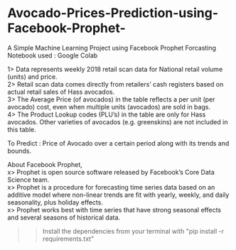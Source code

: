# Avocado-Prices-Prediction-using-Facebook-Prophet-
A Simple Machine Learning Project using Facebook Prophet Forcasting              
Notebook used : Google Colab                                      

1> Data represents weekly 2018 retail scan data for National retail volume (units) and price.            
2> Retail scan data comes directly from retailers’ cash registers based on actual retail sales of Hass avocados.            
3> The Average Price (of avocados) in the table reflects a per unit (per avocado) cost, even when multiple units (avocados) are sold in bags.                                       
4> The Product Lookup codes (PLU’s) in the table are only for Hass avocados. Other varieties of avocados (e.g. greenskins) are not included in this table.                 

To Predict : Price of Avocado over a certain period along with its trends and bounds.                        

About Facebook Prophet,                
x> Prophet is open source software released by Facebook’s Core Data Science team.                            
x> Prophet is a procedure for forecasting time series data based on an additive model where non-linear trends are fit with yearly, weekly, and daily seasonality, plus holiday effects.               
x> Prophet works best with time series that have strong seasonal effects and several seasons of historical data.          

>>Install the dependencies from your terminal with "pip install -r requirements.txt"
